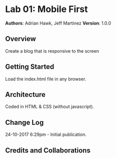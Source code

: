 Lab 01: Mobile First
=======

**Authors**: Adrian Hawk, Jeff Martinez
**Version**: 1.0.0

## Overview
Create a blog that is responsive to the screen

## Getting Started
Load the index.html file in any browser.

## Architecture
Coded in HTML & CSS (without javascript).

## Change Log
24-10-2017 6:29pm - Initial publication.

## Credits and Collaborations
